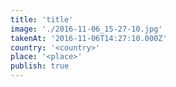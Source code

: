 ```yaml
---
title: 'title'
image: './2016-11-06_15-27-10.jpg'
takenAt: '2016-11-06T14:27:10.000Z'
country: '<country>'
place: '<place>'
publish: true
---
```

